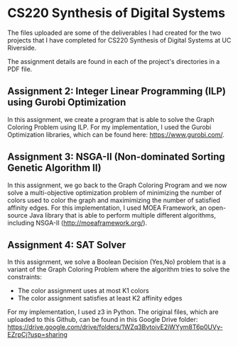 # CS220 Synthesis of Digital Systems

The files uploaded are some of the deliverables I had created for the two projects that I have completed for CS220 Synthesis of Digital Systems at UC Riverside.

The assignment details are found in each of the project's directories in a PDF file. 

## Assignment 2: Integer Linear Programming (ILP) using Gurobi Optimization
In this assignment, we create a program that is able to solve the Graph Coloring Problem using ILP. For my implementation, I used the Gurobi Optimization libraries, which can be found here: https://www.gurobi.com/. 

## Assignment 3: NSGA-II (Non-dominated Sorting Genetic Algorithm II)
In this assignment, we go back to the Graph Coloring Program and we now solve a multi-objective optimization problem of minimizing the number of colors used to color the graph and maximimizing the number of satisfied affinity edges. For this implementation, I used MOEA Framework, an open-source Java library that is able to perform multiple different algorithms, including NSGA-II (http://moeaframework.org/). 

## Assignment 4: SAT Solver
In this assignment, we solve a Boolean Decision (Yes,No) problem that is a variant of the Graph Coloring Problem where the algorithm tries to solve the constraints:
- The color assignment uses at most K1 colors
- The color assignment satisfies at least K2 affinity edges
  
For my implementation, I used z3 in Python. The original files, which are uploaded to this Github, can be found in this Google Drive folder:
https://drive.google.com/drive/folders/1WZq3BvtoivE2iWYym8T6p0UVy-EZrpCj?usp=sharing
